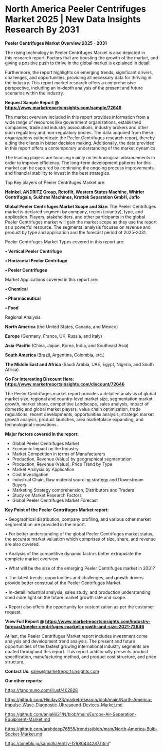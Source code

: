 # North America Peeler Centrifuges Market 2025 | New Data Insights Research By 2031

<Strong> Peeler Centrifuges Market Overview 2025 - 2031</strong>

The rising technology in Peeler Centrifuges Market is also depicted in this research report. Factors that are boosting the growth of the market, and giving a positive push to thrive in the global market is explained in detail.

Furthermore, the report highlights on emerging trends, significant drivers, challenges, and opportunities, providing all necessary data for thriving in the industry. This report market research offers a comprehensive perspective, including an in-depth analysis of the present and future scenarios within the industry.

<strong>Request Sample Report @ <a href=https://www.marketreportsinsights.com/sample/72646>https://www.marketreportsinsights.com/sample/72646</a></strong>

The market overview included in this report provides information from a wide range of resources like government organizations, established companies, trade and industry associations, industry brokers and other such regulatory and non-regulatory bodies. The data acquired from these organizations authenticate the Peeler Centrifuges research report, thereby aiding the clients in better decision making. Additionally, the data provided in this report offers a contemporary understanding of the market dynamics.

The leading players are focusing mainly on technological advancements in order to improve efficiency. The long-term development patterns for this market can be captured by continuing the ongoing process improvements and financial stability to invest in the best strategies.

Top Key players of Peeler Centrifuges Market are:

<strong>Heinkel, ANDRITZ Group, Rotofilt, Western States Machine, Whirler Centrifugals, Sukhras Machines, Krettek Separation GmbH, Joflo</strong>

<strong><b>Global Peeler Centrifuges Market Scope and Size:</b></strong>
The Peeler Centrifuges market is declared segment by company, region (country), type, and application. Players, stakeholders, and other participants in the global Peeler Centrifuges market will gain the market scope as they use the report as a powerful resource. The segmental analysis focuses on revenue and product by type and application and the forecast period of 2025-2031.

Peeler Centrifuges Market Types covered in this report are:

<strong>• Vertical Peeler Centrifuge

• Horizontal Peeler Centrifuge

• Peeler Centrifuges</strong>

Market Applications covered in this report are:

<strong>• Chemical

• Pharmaceutical

• Food</strong> 

Regional Analysis

<strong>North America</strong> (the United States, Canada, and Mexico)

<strong>Europe</strong> (Germany, France, UK, Russia, and Italy)

<strong>Asia-Pacific</strong> (China, Japan, Korea, India, and Southeast Asia)

<strong>South America</strong> (Brazil, Argentina, Colombia, etc.)

<strong>The Middle East and Africa</strong> (Saudi Arabia, UAE, Egypt, Nigeria, and South Africa)

<strong>Go For Interesting Discount Here: <a href=https://www.marketreportsinsights.com/discount/72646>https://www.marketreportsinsights.com/discount/72646</a></strong>

The Peeler Centrifuges market report provides a detailed analysis of global market size, regional and country-level market size, segmentation market growth, market share, competitive Landscape, sales analysis, impact of domestic and global market players, value chain optimization, trade regulations, recent developments, opportunities analysis, strategic market growth analysis, product launches, area marketplace expanding, and technological innovations.

<strong><b>Major factors covered in the report:</b></strong>
<ul>
  <li>Global Peeler Centrifuges Market </li>
  <li>Economic Impact on the Industry</li>
  <li>Market Competition in terms of Manufacturers</li>
  <li>Production, Revenue (Value) by geographical segmentation</li>
  <li>Production, Revenue (Value), Price Trend by Type</li>
  <li>Market Analysis by Application</li>
  <li>Cost Investigation</li>
  <li>Industrial Chain, Raw material sourcing strategy and Downstream Buyers</li>
  <li>Marketing Strategy comprehension, Distributors and Traders</li>
  <li>Study on Market Research Factors</li>
  <li>Global Peeler Centrifuges Market Forecast</li>
</ul>

<strong><b>Key Point of the Peeler Centrifuges Market report:</b></strong>

• Geographical distribution, company profiling, and various other market segmentation are provided in the report.

• For better understanding of the global Peeler Centrifuges market status, the accurate market valuation which comprises of size, share, and revenue are also covered.

• Analysis of the competitive dynamic factors better extrapolate the complete market overview

• What will be the size of the emerging Peeler Centrifuges market in 2031?

• The latest trends, opportunities and challenges, and growth drivers provide better construal of the Peeler Centrifuges Market.

• In-detail industrial analysis, sales study, and production understanding shed more light on the future market growth rate and scope.

• Report also offers the opportunity for customization as per the customer request.

<strong><b>View Full Report @ <a href=https://www.marketreportsinsights.com/industry-forecast/peeler-centrifuges-market-growth-and-size-2021-72646>https://www.marketreportsinsights.com/industry-forecast/peeler-centrifuges-market-growth-and-size-2021-72646</a></b></strong>


At last, the Peeler Centrifuges Market report includes investment come analysis and development trend analysis. The present and future opportunities of the fastest growing international industry segments are coated throughout this report. This report additionally presents product specification, manufacturing method, and product cost structure, and price structure.

<strong>Contact Us:</strong>
sales@marketreportsinsights.com

<strong>Our other reports:</strong>

<a href=https://tanomuno.com/illust/462828>https://tanomuno.com/illust/462828</a>

<a href=https://github.com/Hindavi23/marketresearch/blob/main/North-America-Impulse-Wave-Diagnostic-Ultrasound-Devices-Market.md>https://github.com/Hindavi23/marketresearch/blob/main/North-America-Impulse-Wave-Diagnostic-Ultrasound-Devices-Market.md</a>

<a href=https://github.com/anjaliiii21/N/blob/main/Europe-Air-Separation-Equipment-Market.md>https://github.com/anjaliiii21/N/blob/main/Europe-Air-Separation-Equipment-Market.md</a>

<a href=https://github.com/arshdeep76555/trendss/blob/main/North-America-Bulb-Socket-Market.md>https://github.com/arshdeep76555/trendss/blob/main/North-America-Bulb-Socket-Market.md</a>

<a href=https://ameblo.jp/samidha/entry-12886434287.html>https://ameblo.jp/samidha/entry-12886434287.html</a>"
